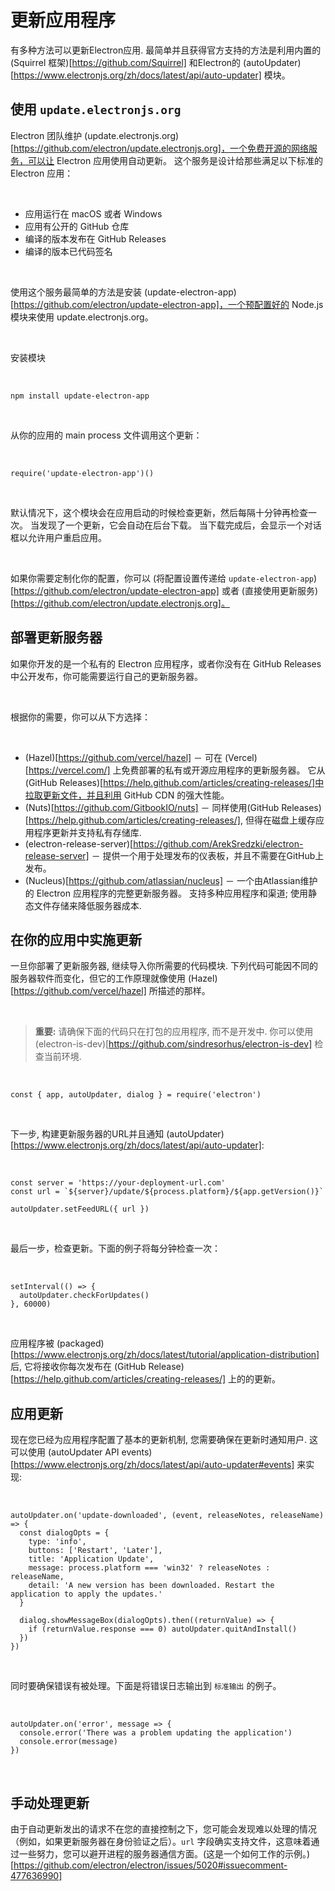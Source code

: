 # 更新应用程序

有多种方法可以更新Electron应用. 最简单并且获得官方支持的方法是利用内置的 (Squirrel 框架)[https://github.com/Squirrel] 和Electron的 (autoUpdater)[https://www.electronjs.org/zh/docs/latest/api/auto-updater] 模块。

## 使用 `update.electronjs.org`

Electron 团队维护 (update.electronjs.org)[https://github.com/electron/update.electronjs.org]，一个免费开源的网络服务，可以让 Electron 应用使用自动更新。 这个服务是设计给那些满足以下标准的 Electron 应用：

<br>

- 应用运行在 macOS 或者 Windows
- 应用有公开的 GitHub 仓库
- 编译的版本发布在 GitHub Releases
- 编译的版本已代码签名

<br>

使用这个服务最简单的方法是安装 (update-electron-app)[https://github.com/electron/update-electron-app]，一个预配置好的 Node.js 模块来使用 update.electronjs.org。

<br>

安装模块

<br>

```
npm install update-electron-app
```

<br>

从你的应用的 main process 文件调用这个更新：

<br>

```
require('update-electron-app')()
```

<br>

默认情况下，这个模块会在应用启动的时候检查更新，然后每隔十分钟再检查一次。 当发现了一个更新，它会自动在后台下载。 当下载完成后，会显示一个对话框以允许用户重启应用。

<br>

如果你需要定制化你的配置，你可以 (将配置设置传递给 `update-electron-app`)[https://github.com/electron/update-electron-app] 或者 (直接使用更新服务)[https://github.com/electron/update.electronjs.org]。 

## 部署更新服务器

如果你开发的是一个私有的 Electron 应用程序，或者你没有在 GitHub Releases 中公开发布，你可能需要运行自己的更新服务器。

<br>

根据你的需要，你可以从下方选择：

<br>

- (Hazel)[https://github.com/vercel/hazel] － 可在 (Vercel)[https://vercel.com/] 上免费部署的私有或开源应用程序的更新服务器。 它从(GitHub Releases)[https://help.github.com/articles/creating-releases/]中拉取更新文件，并且利用 GitHub CDN 的强大性能。
- (Nuts)[https://github.com/GitbookIO/nuts] － 同样使用(GitHub Releases)[https://help.github.com/articles/creating-releases/], 但得在磁盘上缓存应用程序更新并支持私有存储库.
- (electron-release-server)[https://github.com/ArekSredzki/electron-release-server] － 提供一个用于处理发布的仪表板，并且不需要在GitHub上发布。
- (Nucleus)[https://github.com/atlassian/nucleus] － 一个由Atlassian维护的 Electron 应用程序的完整更新服务器。 支持多种应用程序和渠道; 使用静态文件存储来降低服务器成本.

## 在你的应用中实施更新

一旦你部署了更新服务器, 继续导入你所需要的代码模块. 下列代码可能因不同的服务器软件而变化，但它的工作原理就像使用 (Hazel)[https://github.com/vercel/hazel] 所描述的那样。

<br>

> **重要:** 请确保下面的代码只在打包的应用程序, 而不是开发中. 你可以使用 (electron-is-dev)[https://github.com/sindresorhus/electron-is-dev] 检查当前环境.

<br>

```
const { app, autoUpdater, dialog } = require('electron')
```

<br>

下一步, 构建更新服务器的URL并且通知 (autoUpdater)[https://www.electronjs.org/zh/docs/latest/api/auto-updater]:

<br>

```
const server = 'https://your-deployment-url.com'
const url = `${server}/update/${process.platform}/${app.getVersion()}`

autoUpdater.setFeedURL({ url })
```

<br>

最后一步，检查更新。下面的例子将每分钟检查一次：

<br>

```
setInterval(() => {
  autoUpdater.checkForUpdates()
}, 60000)
```

<br>

应用程序被 (packaged)[https://www.electronjs.org/zh/docs/latest/tutorial/application-distribution] 后, 它将接收你每次发布在 (GitHub Release)[https://help.github.com/articles/creating-releases/] 上的的更新。

## 应用更新

现在您已经为应用程序配置了基本的更新机制, 您需要确保在更新时通知用户. 这可以使用 (autoUpdater API events)[https://www.electronjs.org/zh/docs/latest/api/auto-updater#events] 来实现:

<br>

```
autoUpdater.on('update-downloaded', (event, releaseNotes, releaseName) => {
  const dialogOpts = {
    type: 'info',
    buttons: ['Restart', 'Later'],
    title: 'Application Update',
    message: process.platform === 'win32' ? releaseNotes : releaseName,
    detail: 'A new version has been downloaded. Restart the application to apply the updates.'
  }

  dialog.showMessageBox(dialogOpts).then((returnValue) => {
    if (returnValue.response === 0) autoUpdater.quitAndInstall()
  })
})
```

<br>

同时要确保错误有被处理。下面是将错误日志输出到 `标准输出` 的例子。

<br>

```
autoUpdater.on('error', message => {
  console.error('There was a problem updating the application')
  console.error(message)
})
```

<br>

## 手动处理更新

由于自动更新发出的请求不在您的直接控制之下，您可能会发现难以处理的情况（例如，如果更新服务器在身份验证之后）。`url` 字段确实支持文件，这意味着通过一些努力，您可以避开进程的服务器通信方面。(这是一个如何工作的示例。)[https://github.com/electron/electron/issues/5020#issuecomment-477636990]